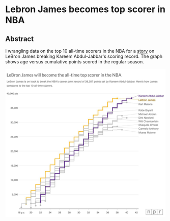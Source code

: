 # Lebron James becomes top scorer in NBA

## Abstract

I wrangling data on the top 10 all-time scorers in the NBA for a [story](https://www.npr.org/2023/02/04/1152125147/lakers-pelicans-thunder-score-lebron-james-points-record-kareem-abdul-jabbar) on LeBron James breaking Kareem Abdul-Jabbar's scoring record. The graph shows age versus cumulative points scored in the regular season.

![Lebron](lebron.png)


